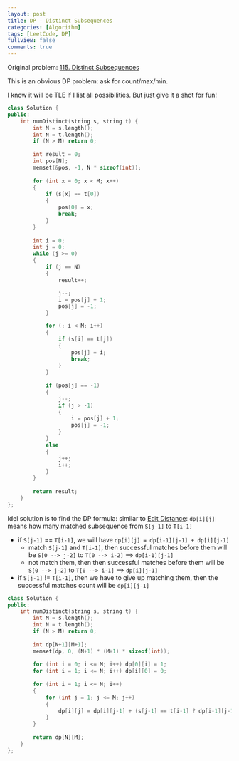 ```yaml
---
layout: post
title: DP - Distinct Subsequences
categories: [Algorithm]
tags: [LeetCode, DP]
fullview: false
comments: true
---
```


Original problem: [115. Distinct Subsequences](https://leetcode.com/problems/distinct-subsequences/description/)

This is an obvious DP problem: ask for count/max/min.

I know it will be TLE if I list all possibilities. But just give it a shot for fun!

```C++
class Solution {
public:
    int numDistinct(string s, string t) {
        int M = s.length();
        int N = t.length();
        if (N > M) return 0;
        
        int result = 0;
        int pos[N];
        memset(&pos, -1, N * sizeof(int));
        
        for (int x = 0; x < M; x++)
        {
            if (s[x] == t[0]) 
            {
                pos[0] = x;
                break;
            }
        }
        
        int i = 0;
        int j = 0;
        while (j >= 0)
        {
            if (j == N)
            {
                result++;

                j--;
                i = pos[j] + 1;
                pos[j] = -1;
            }

            for (; i < M; i++)
            {
                if (s[i] == t[j])
                {
                    pos[j] = i;
                    break;
                }
            }
            
            if (pos[j] == -1)
            {
                j--;
                if (j > -1)
                {
                    i = pos[j] + 1;
                    pos[j] = -1;
                }
            }
            else
            {
                j++;
                i++;
            }
        }
        
        return result;
    }
};
```

Idel solution is to find the DP formula: similar to [Edit Distance](https://leetcode.com/problems/edit-distance/description/): `dp[i][j]` means how many matched subsequence from `S[j-1]` to `T[i-1]`

* if `S[j-1]` == `T[i-1]`, we will have `dp[i][j] = dp[i-1][j-1] + dp[i][j-1]`
    * match `S[j-1]` and `T[i-1]`, then successful matches before them will be `S[0 --> j-2]` to `T[0 --> i-2]` ==> `dp[i-1][j-1]`
    * not match them, then then successful matches before them will be `S[0 --> j-2]` to `T[0 --> i-1]` ==> `dp[i][j-1]`
* if `S[j-1]` != `T[i-1]`, then we have to give up matching them, then the successful matches count will be `dp[i][j-1]`

```C++
class Solution {
public:
    int numDistinct(string s, string t) {
        int M = s.length();
        int N = t.length();
        if (N > M) return 0;
        
        int dp[N+1][M+1];
        memset(dp, 0, (N+1) * (M+1) * sizeof(int));
        
        for (int i = 0; i <= M; i++) dp[0][i] = 1;
        for (int i = 1; i <= N; i++) dp[i][0] = 0;
        
        for (int i = 1; i <= N; i++)
        {
            for (int j = 1; j <= M; j++)
            {
                dp[i][j] = dp[i][j-1] + (s[j-1] == t[i-1] ? dp[i-1][j-1] : 0);
            }
        }
        
        return dp[N][M];
    }
};
```